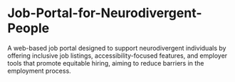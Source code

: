 # Job-Portal-for-Neurodivergent-People
A web-based job portal designed to support neurodivergent individuals by offering inclusive job listings, accessibility-focused features, and employer tools that promote equitable hiring, aiming to reduce barriers in the employment process.
